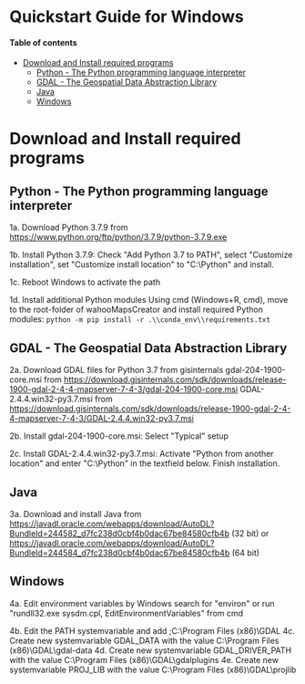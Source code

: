 # Quickstart Guide for Windows <!-- omit in toc -->

#### Table of contents <!-- omit in toc -->
- [Download and Install required programs](#download-and-install-required-programs)
  - [Python - The Python programming language interpreter](#python---the-python-programming-language-interpreter)
  - [GDAL - The Geospatial Data Abstraction Library](#gdal---the-geospatial-data-abstraction-library)
  - [Java](#java)
  - [Windows](#windows)

# Download and Install required programs

## Python - The Python programming language interpreter
1a. Download Python 3.7.9 from https://www.python.org/ftp/python/3.7.9/python-3.7.9.exe


1b. Install Python 3.7.9: 
    Check "Add Python 3.7 to PATH", select "Customize installation",
    set "Customize install location" to "C:\Python" and install.
	
1c. Reboot Windows to activate the path

1d. Install additional Python modules
    Using cmd (Windows+R, cmd), move to the root-folder of wahooMapsCreator and install required Python modules:
    `python -m pip install -r .\\conda_env\\requirements.txt`


## GDAL - The Geospatial Data Abstraction Library
2a. Download GDAL files for Python 3.7 from gisinternals
	gdal-204-1900-core.msi      from https://download.gisinternals.com/sdk/downloads/release-1900-gdal-2-4-4-mapserver-7-4-3/gdal-204-1900-core.msi
    GDAL-2.4.4.win32-py3.7.msi  from https://download.gisinternals.com/sdk/downloads/release-1900-gdal-2-4-4-mapserver-7-4-3/GDAL-2.4.4.win32-py3.7.msi
	
2b. Install gdal-204-1900-core.msi: 
    Select "Typical" setup
	
2c. Install GDAL-2.4.4.win32-py3.7.msi:
    Activate "Python from another location" and enter "C:\Python" in the textfield below. 
	Finish installation.
	

## Java
3a. Download and install Java from 
    https://javadl.oracle.com/webapps/download/AutoDL?BundleId=244582_d7fc238d0cbf4b0dac67be84580cfb4b (32 bit) or
	https://javadl.oracle.com/webapps/download/AutoDL?BundleId=244584_d7fc238d0cbf4b0dac67be84580cfb4b (64 bit)
	
	
## Windows
4a. Edit environment variables 
    by Windows search for "environ" or 
	run "rundll32.exe sysdm.cpl, EditEnvironmentVariables" from cmd
	
4b. Edit the PATH systemvariable and add ;C:\Program Files (x86)\GDAL
4c. Create new systemvariable GDAL_DATA with the value C:\Program Files (x86)\GDAL\gdal-data
4d. Create new systemvariable GDAL_DRIVER_PATH with the value C:\Program Files (x86)\GDAL\gdalplugins
4e. Create new systemvariable PROJ_LIB with the value C:\Program Files (x86)\GDAL\projlib